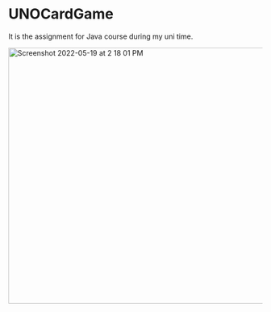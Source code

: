 # UNOCardGame
It is the assignment for Java course during my uni time.

<img width="508" alt="Screenshot 2022-05-19 at 2 18 01 PM" src="https://user-images.githubusercontent.com/104487125/169223642-7f467b1c-14ad-49e3-9b39-03978eae4e58.png">
